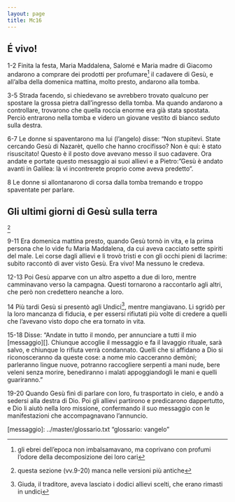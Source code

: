 ```yaml
---
layout: page
title: Mc16
---
```


É vivo!
-------

1-2 Finita la festa, Maria Maddalena, Salomé e Maria madre di Giacomo
andarono a comprare dei prodotti per profumare[^27] il cadavere di Gesù,
e all’alba della domenica mattina, molto presto, andarono alla tomba.

3-5 Strada facendo, si chiedevano se avrebbero trovato qualcuno per
spostare la grossa pietra dall’ingresso della tomba. Ma quando andarono
a controllare, trovarono che quella roccia enorme era già stata
spostata. Perciò entrarono nella tomba e videro un giovane vestito di
bianco seduto sulla destra.

6-7 Le donne si spaventarono ma lui (l’angelo) disse: “Non stupitevi.
State cercando Gesù di Nazarèt, quello che hanno crocifisso? Non è qui:
è stato risuscitato! Questo è il posto dove avevano messo il suo
cadavere. Ora andate e portate questo messaggio ai suoi allievi e a
Pietro:”Gesù è andato avanti in Galilea: là vi incontrerete proprio come
aveva predetto“.

8 Le donne si allontanarono di corsa dalla tomba tremando e troppo
spaventate per parlare.

Gli ultimi giorni di Gesù sulla terra
-------------------------------------
[^28]

9-11 Era domenica mattina presto, quando Gesù tornò in vita, e la prima
persona che lo vide fu Maria Maddalena, da cui aveva cacciato sette
spiriti del male. Lei corse dagli allievi e li trovò tristi e con gli
occhi pieni di lacrime: subito raccontò di aver visto Gesù. Era vivo! Ma
nessuno le credeva.

12-13 Poi Gesù apparve con un altro aspetto a due di loro, mentre
camminavano verso la campagna. Questi tornarono a raccontarlo agli
altri, che però non credettero neanche a loro.

14 Più tardi Gesù si presentò agli Undici[^29], mentre mangiavano. Li
sgridò per la loro mancanza di fiducia, e per essersi rifiutati più
volte di credere a quelli che l’avevano visto dopo che era tornato in
vita.

15-18 Disse: “Andate in tutto il mondo, per annunciare a tutti il mio
[messaggio][]. Chiunque accoglie il messaggio e fa il lavaggio rituale,
sarà salvo, e chiunque lo rifiuta verrà condannato. Quelli che si
affidano a Dio si riconosceranno da queste cose: a nome mio cacceranno
demòni; parleranno lingue nuove, potranno raccogliere serpenti a mani
nude, bere veleni senza morire, benediranno i malati appoggiandogli le
mani e quelli guariranno.”

19-20 Quando Gesù finì di parlare con loro, fu trasportato in cielo, e
andò a sedersi alla destra di Dio. Poi gli allievi partirono e
predicarono dappertutto, e Dio li aiutò nella loro missione, confermando
il suo messaggio con le manifestazioni che accompagnavano l’annuncio.

[^27]: gli ebrei dell’epoca non imbalsamavano, ma coprivano con profumi
    l’odore della decomposizione dei loro cari

[^28]: questa sezione (vv.9-20) manca nelle versioni più antiche

[^29]: Giuda, il traditore, aveva lasciato i dodici allievi scelti, che
    erano rimasti in undici
	
[messaggio]: ../master/glossario.txt “glossario: vangelo”